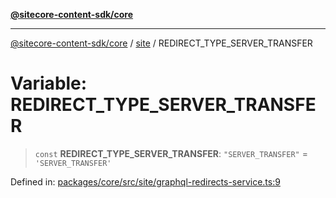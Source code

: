 [**@sitecore-content-sdk/core**](../../README.md)

***

[@sitecore-content-sdk/core](../../README.md) / [site](../README.md) / REDIRECT\_TYPE\_SERVER\_TRANSFER

# Variable: REDIRECT\_TYPE\_SERVER\_TRANSFER

> `const` **REDIRECT\_TYPE\_SERVER\_TRANSFER**: `"SERVER_TRANSFER"` = `'SERVER_TRANSFER'`

Defined in: [packages/core/src/site/graphql-redirects-service.ts:9](https://github.com/Sitecore/content-sdk/blob/8b95896c4f9d2f6a2c452ee63406a9f69e9ab407/packages/core/src/site/graphql-redirects-service.ts#L9)
